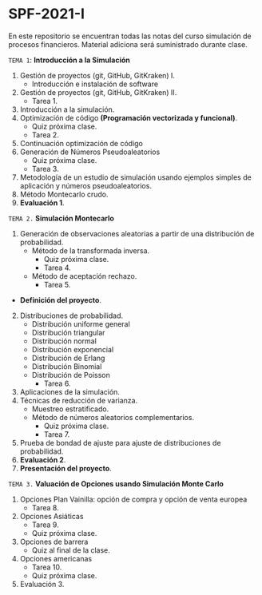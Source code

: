 # SPF-2021-I
En este repositorio se encuentran todas las notas del curso simulación de procesos financieros. Material adiciona será suministrado durante clase.

`TEMA 1`: **Introducción a la Simulación**  
 1. Gestión de proyectos (git, GitHub, GitKraken) I.
     - Introducción e instalación de software
 2. Gestión de proyectos (git, GitHub, GitKraken) II.
    - Tarea 1.
 3. Introducción a la simulación.
 5. Optimización de código **(Programación vectorizada y funcional)**.
    - Quiz próxima clase.
    - Tarea 2.
 6. Continuación optimización de código 
 6. Generación de Números Pseudoaleatorios
    - Quiz próxima clase.
    - Tarea 3.
 7. Metodología de un estudio de simulación usando ejemplos simples de aplicación y números pseudoaleatorios.
 8. Método Montecarlo crudo.
 9. **Evaluación 1**.

`TEMA 2.`  **Simulación Montecarlo**
 1. Generación de observaciones aleatorias a partir de una distribución de probabilidad.
    - Método de la transformada inversa.
        - Quiz próxima clase.
        - Tarea 4.
    - Método de aceptación rechazo.
        - Tarea 5.
   - **Definición del proyecto**.
 2. Distribuciones de  probabilidad.
    - Distribución uniforme general
    - Distribución triangular
    - Distribución normal
    - Distribución exponencial
    - Distribución de Erlang
    - Distribución Binomial
    - Distribución de Poisson
        - Tarea 6.
 3. Aplicaciones de la simulación.
 4. Técnicas de reducción de varianza.
    - Muestreo estratificado.
    - Método de números aleatorios complementarios.
        - Quiz próxima clase.
        - Tarea 7.
 5. Prueba de bondad de ajuste para ajuste de distribuciones de probabilidad.
 6. **Evaluación 2**.
 7. **Presentación del proyecto**.
 
`TEMA 3.` **Valuación de Opciones usando Simulación Monte Carlo**
1. Opciones Plan Vainilla: opción de compra y opción de venta europea
    - Tarea 8.
2. Opciones Asiáticas
    - Tarea 9.
    - Quiz próxima clase.
4. Opciones de barrera
    - Quiz al final de la clase.
3. Opciones americanas
    - Tarea 10.
    - Quiz próxima clase.
5. Evaluación 3.
